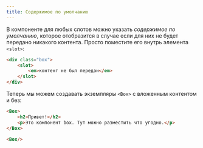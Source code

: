 ```yaml
---
title: Содержимое по умолчанию
---
```


В компоненте  для любых слотов можно указать *содержимое по умолчанию*, которое отобразится в случае если для них не будет передано никакого контента. Просто поместите его внутрь элемента `<slot>`:

```html
<div class="box">
	<slot>
		<em>контент не был передан</em>
	</slot>
</div>
```
Теперь мы можем создавать экземпляры `<Box>` с вложенным контентом и без:
```html
<Box>
	<h2>Привет!</h2>
	<p>Это компонент box. Тут можно разместить что угодно.</p>
</Box>

<Box/>
```